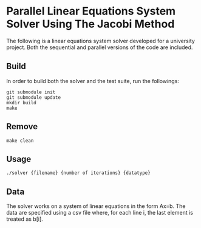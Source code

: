 # Parallel Linear Equations System Solver Using The Jacobi Method
The following is a linear equations system solver developed for a university project. Both the sequential and parallel versions of the code are included.

## Build
In order to build both the solver and the test suite, run the followings:
```
git submodule init
git submodule update 
mkdir build
make
```

## Remove 
```
make clean
```

## Usage
```
./solver {filename} {number of iterations} {datatype}
```

## Data
The solver works on a system of linear equations in the form Ax=b.
The data are specified using a csv file where, for each line i, the last element is treated as b[i].
